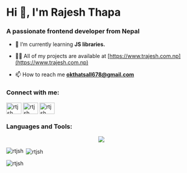 <h1 align="left">Hi 👋, I'm Rajesh Thapa</h1>
<h3 align="left">A passionate frontend developer from Nepal</h3>


- 🌱 I’m currently learning **JS libraries.**

- 👨‍💻 All of my projects are available at [https://www.trajesh.com.np](https://www.trajesh.com.np)

- 📫 How to reach me **okthatsall678@gmail.com**

<h3 align="left">Connect with me:</h3>
<p align="left">
<a href="https://linkedin.com/in/rtjsh" target="blank"><img align="center" src="https://raw.githubusercontent.com/rahuldkjain/github-profile-readme-generator/master/src/images/icons/Social/linked-in-alt.svg" alt="rtjsh" height="30" width="40" /></a>
<a href="https://fb.com/rtjsh" target="blank"><img align="center" src="https://raw.githubusercontent.com/rahuldkjain/github-profile-readme-generator/master/src/images/icons/Social/facebook.svg" alt="rtjsh" height="30" width="40" /></a>
<a href="https://instagram.com/rtjsh" target="blank"><img align="center" src="https://raw.githubusercontent.com/rahuldkjain/github-profile-readme-generator/master/src/images/icons/Social/instagram.svg" alt="rtjsh" height="30" width="40" /></a>
</p>

<h3 align="left">Languages and Tools:</h3>
<p align="center">
  <a href="#">
    <img src="https://skillicons.dev/icons?i=html,css,js,react,redux,bootstrap,tailwind,git,github,c,cpp,figma,python" />
  </a>
</p>



<p><img align="left" src="https://github-readme-stats.vercel.app/api/top-langs?username=rtjsh&show_icons=true&locale=en&layout=compact" alt="rtjsh" /></p>

<p>&nbsp;<img align="center" src="https://github-readme-stats.vercel.app/api?username=rtjsh&show_icons=true&locale=en" alt="rtjsh" /></p>

<p align="left"> <img src="https://komarev.com/ghpvc/?username=rtjsh&label=Profile%20views&color=0e75b6&style=flat" alt="rtjsh" /> </p>
